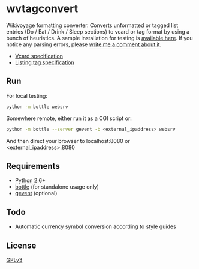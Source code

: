 wvtagconvert
============

Wikivoyage formatting converter. Converts unformatted or tagged list entries
(Do / Eat / Drink / Sleep sections) to vcard or tag format by using a bunch of
heuristics. A sample installation for testing is [available here][1]. If you 
notice any parsing errors, please [write me a comment about it][2].

* [Vcard specification][3]
* [Listing tag specification][4]


Run
---
For local testing: 
```sh
python -m bottle websrv
```
Somewhere remote, either run it as a CGI script or:
```sh
python -m bottle --server gevent -b <external_ipaddress> websrv
```
And then direct your browser to localhost:8080 or &lt;external_ipaddress&gt;:8080


Requirements
------------
* [Python][5] 2.6+
* [bottle][6] (for standalone usage only)
* [gevent][7] (optional)


Todo
----
- Automatic currency symbol conversion according to style guides


License
-------
[GPLv3][8]

 [1]: https://loeffler.io/dev/wvtagconvert/ "Sample installation"
 [2]: https://github.com/ml31415/wvtagconvert/issues/1 "Parsing issue tracker"
 [3]: http://de.wikivoyage.org/wiki/Vorlage:VCard "VCard specification"
 [4]: https://en.wikivoyage.org/wiki/Wikivoyage:Listings "Listing tag specification"
 [5]: http://www.python.org/ "Python programming language"
 [6]: http://pypi.python.org/pypi/bottle "bottle Python package"
 [7]: http://http://www.gevent.org/ "gevent Python package"
 [8]: http://www.gnu.de/documents/gpl.en.html "GNU General Public License"
